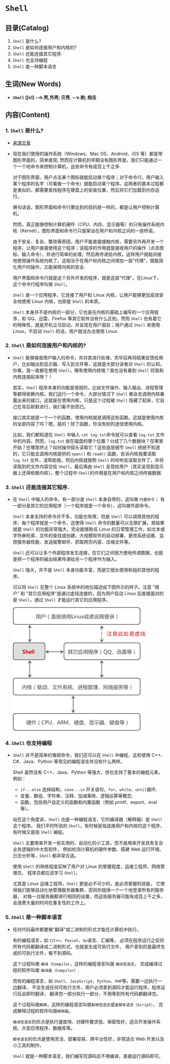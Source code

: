 # `Shell`

## 目录(Catalog)
1. `Shell` 是什么?
2. `Shell` 是如何连接用户和内核的?
3. `Shell` 还能连接其它程序.
4. `Shell` 也支持编程
5. `Shell` 是一种脚本语言


## 生词(New Words)
- **`Shell` [ʃɛl] --n.壳,外壳; 贝壳. --v.剥; 炮击**  


## 内容(Content)
### 1. `Shell` 是什么?
- [来源文章](http://c.biancheng.net/view/706.html)

- 现在我们使用的操作系统（Windows、Mac OS、Android、iOS 等）都是带图形界面的，简单直观,
  然而在计算机的早期没有图形界面，我们只能通过一个一个地命令来控制计算机，这些命令有成百上千之多. 
  
  对于图形界面，用户点击某个图标就能启动某个程序；对于命令行，用户输入某个程序的名字（可看做一个命令）就能启动某个程序。这两者的基本过程都是类似的，都需要查找程序在硬盘上的安装位置，然后将它们加载到内存运行。
  
  换句话说，图形界面和命令行要达到的目的是一样的，都是让用户控制计算机。
  
  然而，真正能够控制计算机硬件（CPU、内存、显示器等）的只有操作系统内核（Kernel），图形界面和命令行只是架设在用户和内核之间的一座桥梁。
  
  由于安全、复杂、繁琐等原因，用户不能直接接触内核，需要另外再开发一个程序，让用户直接使用这个程序；该程序的作用就是接收用户的操作（点击图标、输入命令），并进行简单的处理，然后再传递给内核，这样用户就能间接地使用操作系统内核了。这相当于在用户和内核之间增加一层“代理”，既能简化用户的操作，又能保障内核的安全.
  
  用户界面和命令行就是这个另外开发的程序，就是这层“代理”。在Linux下，这个命令行程序叫做 `Shell`。
  
  `Shell` 是一个应用程序，它连接了用户和 Linux 内核，让用户能够更加高效安全地使用 Linux 内核，也即是 `Shell` 的本质。

  `Shell` 本身并不是内核的一部分，它也是在内核的基础上编写的一个应用程序，和 QQ、迅雷、Firefox 等其它软件没有什么区别。然而 `Shell` 也有着它的特殊性，就是开机立马启动，并呈现在用户面前；用户通过 `Shell` 来使用 Linux，不启动 `Shell` 的话，用户就没办法使用 Linux.

### 2. `Shell` 是如何连接用户和内核的?
- `Shell` 能够接收用户输入的命令，并对其进行处理，完毕后再将结果反馈给用户，比如输出到显示器、写入到文件等，这就是大部分读者对 `Shell` 的认知。你看，我一直都在使用 `Shell`，哪有使用内核哦？我也没有看到 `Shell` 将我和内核连接起来呀？！

  其实，`Shell` 程序本身的功能是很弱的，比如文件操作、输入输出、进程管理等都得依赖内核。我们运行一个命令，大部分情况下 `Shell` 都会去调用内核暴露出来的接口，这就是在使用内核，只是这个过程被 `Shell` 隐藏了起来，它自己在背后默默进行，我们看不到而已。

  接口其实就是一个一个的函数，使用内核就是调用这些函数。这就是使用内核的全部内容了吗？嗯，是的！除了函数，你没有别的途径使用内核。

  比如，我们都知道在 `Shell` 中输入 `cat log.txt`命令就可以查看 `log.txt` 文件中的内容，然而，`log.txt` 放在磁盘的哪个位置？分成了几个数据块？在哪里开始？在哪里终止？如何操作探头读取它？这些底层细节 `Shell` 统统不知道的，它只能去调用内核提供的 `open()` 和 `read()` 函数，告诉内核我要读取 `log.txt` 文件，请帮助我，然后内核就按照 `Shell` 的吩咐去读取文件了，并将读取到的文件内容交给 `Shell`，最后再由 `Shell` 呈现给用户（其实呈现到显示器上还得依赖内核）。整个过程中 `Shell`的作用是在用户和内核之间传输数据.

### 3. `Shell` 还能连接其它程序.
- 在 `Shell` 中输入的命令，有一部分是 `Shell` 本身自带的，这叫做 `内置命令`；
  有一部分是其它的应用程序（一个程序就是一个命令），这叫做外部命令。

  `Shell` 本身支持的命令并不多，功能也有限，但是 `Shell` 可以调用其他的程序，每个程序就是一个命令，这使得 `Shell` 命令的数量可以无限扩展，其结果就是 `Shell` 的功能非常强大，完全能够胜任 Linux 的日常管理工作，如文本或字符串检索、文件的查找或创建、大规模软件的自动部署、更改系统设置、监控服务器性能、发送报警邮件、抓取网页内容、压缩文件等。
  
  `Shell` 还可以让多个外部程序发生连接，在它们之间很方便地传递数据，也就是把一个程序的输出结果传递给另一个程序作为输入。

  `Shell` 强大，并不是 `Shell` 本身功能丰富，而是它擅长使用和组织其他的程序。

  可以将 `Shell` 在整个 Linux 系统中的地位描述成下图所示的样子。注意 “用户” 和 “其它应用程序”是通过虚线连接的，因为用户启动 Linux 后直接面对的是 `Shell`，通过 `Shell` 才能运行其它的应用程序。

  <img src="./Shell-images/Shell01.gif">

### 4. `Shell` 也支持编程
- `Shell` 并不是简单的堆砌命令，我们还可以在 `Shell` 中编程，这和使用 C++、C#、Java、Python 等常见的编程语言并没有什么两样。

  Shell 虽然没有 C++、Java、Python 等强大，但也支持了基本的编程元素，例如：
    + `if...else` 选择结构，`case...in` 开关语句，`for`、`while`、`until`循环;
    + 变量、数组、字符串、注释、加减乘除、逻辑运算等概念;
    + 函数，包括用户自定义的函数和内置函数（例如 printf、export、eval 等）。

  站在这个角度讲，`Shell` 也是一种编程语言，它的编译器（解释器）是 `Shell` 这个程序。
  我们平时所说的 `Shell`，有时候是指连接用户和内核的这个程序，有时候又是指 `Shell` 编程。

  `Shell` 主要用来开发一些实用的、自动化的小工具，而不是用来开发具有复杂业务逻辑的中大型软件，
  例如检测计算机的硬件参数、搭建 Web 运行环境、日志分析等，`Shell` 都非常合适。

  使用 `Shell` 的熟练程度反映了用户对 Linux 的掌握程度，运维工程师、网络管理员、
  程序员都应该学习 `Shell`。

  尤其是 Linux 运维工程师，`Shell` 更是必不可少的，是必须掌握的技能，
  它使得我们能够自动化地管理服务器集群，否则你就得一个一个地登录所有的服务器，
  对每一台服务器都进行相同的设置，而这些服务器可能有成百上千之多，
  会浪费大量的时间在重复性的工作上。

### 5. `Shell` 是一种脚本语言
- 任何代码最终都要被“翻译”成二进制的形式才能在计算机中执行。

  有的编程语言，如 `C`/`C++`、`Pascal`、`Go`语言、汇编等，
  必须在程序运行之前将所有代码都翻译成二进制形式，也就是生成可执行文件，
  用户拿到的是最终生成的可执行文件，看不到源码。

  这个过程叫做 `编译（Compile）`，这样的编程语言叫做 `编译型语言`，
  完成编译过程的软件叫做 `编译器（Compiler）`.

  而有的编程语言，如 `Shell`、`JavaScript`、`Python`、`PHP`等，需要一边执行一边翻译，
  不会生成任何可执行文件，用户必须拿到源码才能运行程序。程序运行后会即时翻译，
  翻译完一部分执行一部分，不用等到所有代码都翻译完。

  这个过程叫做`解释`，这样的编程语言叫做`解释型语言`或`者脚本语言（Script）`，
  完成解释过程的软件叫做`解释器`。

  `编译型语言`的优点是执行速度快、对硬件要求低、保密性好，适合开发操作系统、大型应用程序、数据库等。

  `脚本语言`的优点是使用灵活、部署容易、跨平台性好，非常适合 Web 开发以及小工具的制作。
  
  `Shell` 就是一种脚本语言，我们编写完源码后不用编译，直接运行源码即可。